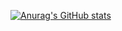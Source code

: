 [![Anurag's GitHub stats](https://github-readme-stats.vercel.app/api?username=omar0k&show_icons=true&theme=gruvbox)](https://github.com/anuraghazra/github-readme-stats)
